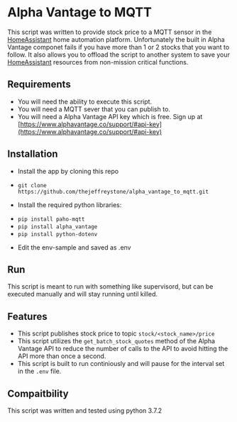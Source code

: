 # Alpha Vantage to MQTT

This script was written to provide stock price to a MQTT sensor in the [HomeAssistant](https://home-assistant.io) home automation platform. Unfortunately the built in Alpha Vantage componet fails if you have more than 1 or 2 stocks that you want to follow. It also allows you to offload the script to another system to save your [HomeAssistant](https://home-assistant.io) resources from non-mission critical functions.

## Requirements
* You will need the ability to execute this script.
* You will need a MQTT sever that you can publish to.
* You will need a Alpha Vantage API key which is free. Sign up at [https://www.alphavantage.co/support/#api-key](https://www.alphavantage.co/support/#api-key)

## Installation
* Install the app by cloning this repo
 - `git clone https://github.com/thejeffreystone/alpha_vantage_to_mqtt.git`
* Install the required python libraries:
 - `pip install paho-mqtt`
 - `pip install alpha_vantage`
 - `pip install python-dotenv`
* Edit the env-sample and saved as .env

## Run

This script is meant to run with something like supervisord, but can be executed manually and will stay running until killed. 

## Features
* This script publishes stock price to topic `stock/<stock_name>/price`
* This script utilizes the `get_batch_stock_quotes` method of the Alpha Vantage API to reduce the number of calls to the API to avoid hitting the API more than once a second.
* This script is built to run continiously and will pause for the interval set in the `.env` file.  

## Compaitbility

This script was written and tested using python 3.7.2


